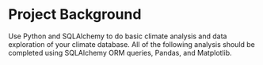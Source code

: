 # Project Background

Use Python and SQLAlchemy to do basic climate analysis and data exploration of your climate database. All of the following analysis should be completed using SQLAlchemy ORM queries, Pandas, and Matplotlib.
